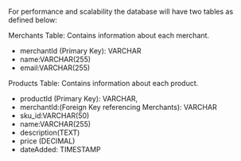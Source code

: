 
For performance and scalability the database will have two tables  as defined below:

Merchants Table: Contains information about each merchant.

- merchantId  (Primary Key): VARCHAR
- name:VARCHAR(255)
- email:VARCHAR(255)

Products Table: Contains information about each product.

- productId (Primary Key): VARCHAR,
- merchantId:(Foreign Key referencing Merchants): VARCHAR
- sku_id:VARCHAR(50) 
- name:VARCHAR(255)
- description(TEXT)
- price (DECIMAL)
- dateAdded: TIMESTAMP